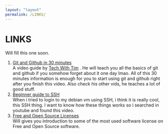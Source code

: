 ```yaml
---
layout: "layout"
permalink: /LINKS/
---
```


# LINKS

Will fill this one soon.

1. [Git and Github in 30 minutes](https://www.youtube.com/watch?v=jG4Vs81kMlc)<br>
A video guide by [Tech With Tim](https://www.youtube.com/channel/UC4JX40jDee_tINbkjycV4Sg)
. He will teach you all the basics of git and github if you somehow forget about it
one day lmao. All of this 30 minutes information is enough for you to start using
git and github right after you finish this video. Also check his other vids,
he teaches a lot of good stuff.
2. [Beginner guide to SSH](https://youtu.be/qWKK_PNHnnA)<br>
When i tried to login to my debian vm using SSH, i think it is really cool,
this SSH thing. I want to know how these things works so i searched in youtube
and found this video.
3. [Free and Open Source Licenses](https://youtu.be/Q4GYrcca12c)<br>
Will gives you introduction to some of the most used software license on Free and
Open Source software.



